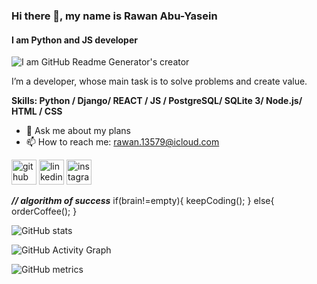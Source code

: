 ### Hi there 👋, my name is Rawan Abu-Yasein
#### I am Python and JS developer 
![I am GitHub Readme Generator's creator](https://image.spreadshirtmedia.com/image-server/v1/compositions/T812A2PA3140PT17X121Y69D1008576668S35/views/1,width=350,height=250,appearanceId=2/iconic-representation-of-super-hero-with-code-brackets-as-arms.jpg)

I’m a developer, whose main task is to solve problems and create value.

**Skills: Python / Django/ REACT / JS / PostgreSQL/ SQLite 3/ Node.js/ HTML / CSS**

- 💬 Ask me about my plans 
- 📫 How to reach me: rawan.13579@icloud.com 


[<img src='https://cdn.jsdelivr.net/npm/simple-icons@3.0.1/icons/github.svg' alt='github' height='40'>](https://github.com/Rawan199812)  [<img src='https://cdn.jsdelivr.net/npm/simple-icons@3.0.1/icons/linkedin.svg' alt='linkedin' height='40'>](https://www.linkedin.com/in/rawan-abu-yasein-692750137/)  [<img src='https://cdn.jsdelivr.net/npm/simple-icons@3.0.1/icons/instagram.svg' alt='instagram' height='40'>](https://www.instagram.com/https://www.instagram.com/rawanabuyasein//)  

***// algorithm of success***
if(brain!=empty){
  keepCoding();
}
else{
  orderCoffee();
}

![GitHub stats](https://github-readme-stats.vercel.app/api?username=Rawan199812&show_icons=true)  

![GitHub Activity Graph](https://activity-graph.herokuapp.com/graph?username=Rawan199812)  

![GitHub metrics](https://metrics.lecoq.io/Rawan199812)  


